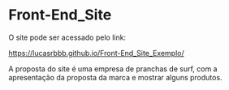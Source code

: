 # Front-End_Site

O site pode ser acessado pelo link: 

https://lucasrbbb.github.io/Front-End_Site_Exemplo/

A proposta do site é uma empresa de pranchas de surf, com a apresentação da proposta da marca e mostrar alguns produtos. 
